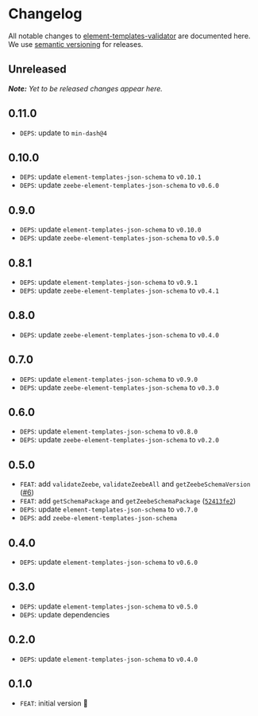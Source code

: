 # Changelog

All notable changes to [element-templates-validator](https://github.com/bpmn-io/element-templates-validator) are documented here. We use [semantic versioning](http://semver.org/) for releases.

## Unreleased

___Note:__ Yet to be released changes appear here._

## 0.11.0

* `DEPS`: update to `min-dash@4`

## 0.10.0

* `DEPS`: update `element-templates-json-schema` to `v0.10.1`
* `DEPS`: update `zeebe-element-templates-json-schema` to `v0.6.0`

## 0.9.0

* `DEPS`: update `element-templates-json-schema` to `v0.10.0`
* `DEPS`: update `zeebe-element-templates-json-schema` to `v0.5.0`

## 0.8.1

* `DEPS`: update `element-templates-json-schema` to `v0.9.1`
* `DEPS`: update `zeebe-element-templates-json-schema` to `v0.4.1`

## 0.8.0

* `DEPS`: update `zeebe-element-templates-json-schema` to `v0.4.0`

## 0.7.0

* `DEPS`: update `element-templates-json-schema` to `v0.9.0`
* `DEPS`: update `zeebe-element-templates-json-schema` to `v0.3.0`

## 0.6.0

* `DEPS`: update `element-templates-json-schema` to `v0.8.0`
* `DEPS`: update `zeebe-element-templates-json-schema` to `v0.2.0`

## 0.5.0

* `FEAT`: add `validateZeebe`, `validateZeebeAll` and `getZeebeSchemaVersion` ([#6](https://github.com/bpmn-io/element-templates-validator/pull/6))
* `FEAT`: add `getSchemaPackage` and `getZeebeSchemaPackage` ([`52413fe2`](https://github.com/bpmn-io/element-templates-validator/pull/6/commits/52413fe204db60a8954d1af35baef072451b2e08))
* `DEPS`: update `element-templates-json-schema` to `v0.7.0`
* `DEPS`: add `zeebe-element-templates-json-schema`

## 0.4.0

* `DEPS`: update `element-templates-json-schema` to `v0.6.0`

## 0.3.0

* `DEPS`: update `element-templates-json-schema` to `v0.5.0`
* `DEPS`: update dependencies

## 0.2.0

* `DEPS`: update `element-templates-json-schema` to `v0.4.0`

## 0.1.0

* `FEAT`: initial version :tada:
